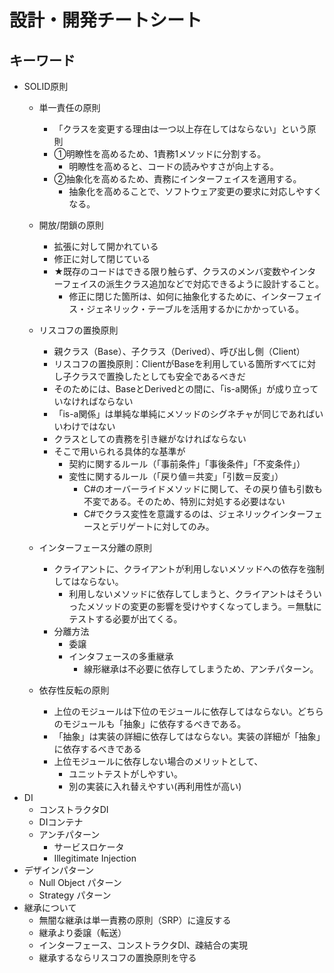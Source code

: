 # 設計・開発チートシート

## キーワード
- SOLID原則
  - 単一責任の原則
    - 「クラスを変更する理由は一つ以上存在してはならない」という原則
    - ①明瞭性を高めるため、1責務1メソッドに分割する。
      - 明瞭性を高めると、コードの読みやすさが向上する。
    - ②抽象化を高めるため、責務にインターフェイスを適用する。
      - 抽象化を高めることで、ソフトウェア変更の要求に対応しやすくなる。
  - 開放/閉鎖の原則
    - 拡張に対して開かれている
    - 修正に対して閉じている
    - ★既存のコードはできる限り触らず、クラスのメンバ変数やインターフェイスの派生クラス追加などで対応できるように設計すること。
      - 修正に閉じた箇所は、如何に抽象化するために、インターフェイス・ジェネリック・テーブルを活用するかにかかっている。
  - リスコフの置換原則
    - 親クラス（Base）、子クラス（Derived）、呼び出し側（Client）
    - リスコフの置換原則：ClientがBaseを利用している箇所すべてに対し子クラスで置換したとしても安全であるべきだ
    - そのためには、BaseとDerivedとの間に、「is-a関係」が成り立っていなければならない
    - 「is-a関係」は単純な単純にメソッドのシグネチャが同じであればいいわけではない
    - クラスとしての責務を引き継がなければならない
    - そこで用いられる具体的な基準が
      - 契約に関するルール（「事前条件」「事後条件」「不変条件」）
      - 変性に関するルール（「戻り値＝共変」「引数＝反変」）
        - C#のオーバーライドメソッドに関して、その戻り値も引数も不変である。そのため、特別に対処する必要はない
        - C#でクラス変性を意識するのは、ジェネリックインターフェースとデリゲートに対してのみ。
  - インターフェース分離の原則
    - クライアントに、クライアントが利用しないメソッドへの依存を強制してはならない。
      - 利用しないメソッドに依存してしまうと、クライアントはそういったメソッドの変更の影響を受けやすくなってしまう。＝無駄にテストする必要が出てくる。
    - 分離方法
        - 委譲
        - インタフェースの多重継承
          - 線形継承は不必要に依存してしまうため、アンチパターン。

  - 依存性反転の原則
    - 上位のモジュールは下位のモジュールに依存してはならない。どちらのモジュールも「抽象」に依存するべきである。
    - 「抽象」は実装の詳細に依存してはならない。実装の詳細が「抽象」に依存するべきである
    - 上位モジュールに依存しない場合のメリットとして、
      - ユニットテストがしやすい。
      - 別の実装に入れ替えやすい(再利用性が高い)
- DI
  - コンストラクタDI
  - DIコンテナ
  - アンチパターン
    - サービスロケータ
    - Illegitimate Injection
- デザインパターン
  - Null Object パターン
  - Strategy パターン
- 継承について
  - 無闇な継承は単一責務の原則（SRP）に違反する
  - 継承より委譲（転送）
  - インターフェース、コンストラクタDI、疎結合の実現
  - 継承するならリスコフの置換原則を守る